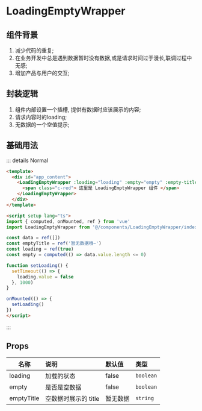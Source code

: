 # LoadingEmptyWrapper

## 组件背景
  1. 减少代码的重复;
  2. 在业务开发中总是遇到数据暂时没有数据,或是请求时间过于漫长,联调过程中无感;
  3. 增加产品与用户的交互;

## 封装逻辑
  1. 组件内部设置一个插槽, 提供有数据时应该展示的内容;
  2. 请求内容时的loading;
  3. 无数据的一个空值提示;

## 基础用法
::: details Normal
```html
<template>
  <div id="app_content">
    <LoadingEmptyWrapper :loading="loading" :empty="empty" :empty-title="emptyTitle">
      <span class="c-red"> 这里是 LoadingEmptyWrapper 组件 </span>
    </LoadingEmptyWrapper>
  </div>
</template>

<script setup lang="ts">
import { computed, onMounted, ref } from 'vue'
import LoadingEmptyWrapper from '@/components/LoadingEmptyWrapper/index.vue'

const data = ref([])
const emptyTitle = ref('暂无数据哦~')
const loading = ref(true)
const empty = computed(() => data.value.length <= 0)

function setLoading() {
  setTimeout(() => {
    loading.value = false
  }, 1000)
}

onMounted(() => {
  setLoading()
})
</script>

```
:::

## Props

| 名称       | 说明                 | 默认值   | 类型      |
| ---------- | :------------------- | :------- | :-------- |
| loading    | 加载的状态           | false    | `boolean` |
| empty      | 是否是空数据         | false    | `boolean` |
| emptyTitle | 空数据时展示的 title | 暂无数据 | `string`  |
